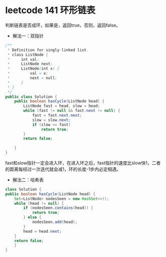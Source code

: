 # leetcode 141 环形链表

判断链表是否成环，如果是，返回true，否则，返回false。

* 解法一：双指针

```java
/**
 * Definition for singly-linked list.
 * class ListNode {
 *     int val;
 *     ListNode next;
 *     ListNode(int x) {
 *         val = x;
 *         next = null;
 *     }
 * }
 */
public class Solution {
    public boolean hasCycle(ListNode head) {
        ListNode fast = head, slow = head;
        while (fast != null && fast.next != null) {
            fast = fast.next.next;
            slow = slow.next;
            if (slow == fast)
                return true;
        }
        return false;
        
    }
}
```

fast和slow指针一定会进入环，在进入环之后，fast指针的速度比slow快1，二者的距离每经过一次迭代就会减1，环的长度-1步内必定相遇。

* 解法二：哈希表

```java
class Solution {
public boolean hasCycle(ListNode head) {
    Set<ListNode> nodesSeen = new HashSet<>();
    while (head != null) {
        if (nodesSeen.contains(head)) {
            return true;
        } else {
            nodesSeen.add(head);
        }
        head = head.next;
    }
    return false;
    }
}

```